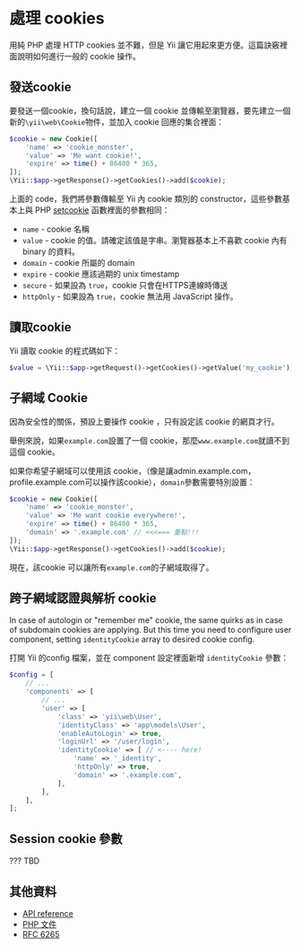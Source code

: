 處理 cookies
================

用純 PHP 處理 HTTP cookies 並不難，但是 Yii 讓它用起來更方便。這篇訣竅裡面說明如何進行一般的 cookie 操作。

發送cookie
----------------

要發送一個cookie，換句話說，建立一個 cookie 並傳輸至瀏覽器，要先建立一個新的`\yii\web\Cookie`物件，並加入 cookie 回應的集合裡面：

```php
$cookie = new Cookie([
    'name' => 'cookie_monster',
    'value' => 'Me want cookie!',
    'expire' => time() + 86400 * 365,
]);
\Yii::$app->getResponse()->getCookies()->add($cookie);
```

上面的 code，我們將參數傳輸至 Yii 內 cookie 類別的 constructor，這些參數基本上與 PHP [setcookie](http://php.net/manual/en/function.setcookie.php) 函數裡面的參數相同：

- `name` - cookie 名稱
- `value` - cookie 的值。請確定該值是字串。瀏覽器基本上不喜歡 cookie 內有 binary 的資料。
- `domain` - cookie 所屬的 domain
- `expire` - cookie 應該過期的 unix timestamp
- `secure` - 如果設為 `true`，cookie 只會在HTTPS連線時傳送
- `httpOnly` - 如果設為 `true`，cookie 無法用 JavaScript 操作。

讀取cookie
----------------

Yii 讀取 cookie 的程式碼如下：

```php
$value = \Yii::$app->getRequest()->getCookies()->getValue('my_cookie');
```

子網域 Cookie
----------------------

因為安全性的關係，預設上要操作 cookie ，只有設定該 cookie 的網頁才行。

舉例來說，如果`example.com`設置了一個 cookie，那麼`www.example.com`就讀不到這個 cookie。

如果你希望子網域可以使用該 cookie，（像是讓admin.example.com，profile.example.com可以操作該cookie），`domain`參數需要特別設置：

```php
$cookie = new Cookie([
	'name' => 'cookie_monster',
	'value' => 'Me want cookie everywhere!',
	'expire' => time() + 86400 * 365,
	'domain' => '.example.com' // <<<=== 重點!!!
]);
\Yii::$app->getResponse()->getCookies()->add($cookie);
```

現在，該cookie 可以讓所有`example.com`的子網域取得了。

跨子網域認證與解析 cookie 
---------------------------------------------------

In case of autologin or "remember me" cookie, the same quirks as in case of subdomain cookies are applying.
But this time you need to configure user component, setting `identityCookie` array to desired cookie config.

打開 Yii 的config 檔案，並在 component 設定裡面新增 `identityCookie` 參數：

```php
$config = [
    // ...
    'components' => [
        // ...
        'user' => [
            'class' => 'yii\web\User',
            'identityClass' => 'app\models\User',
            'enableAutoLogin' => true,
            'loginUrl' => '/user/login',
            'identityCookie' => [ // <---- here!
                'name' => '_identity',
                'httpOnly' => true,
                'domain' => '.example.com',
            ],
        ],
    ],
];
```

Session cookie 參數
-------------------------

???
TBD

其他資料
--------

- [API reference](http://stuff.cebe.cc/yii2docs/yii-web-cookie.html)
- [PHP 文件](http://php.net/manual/en/function.setcookie.php)
- [RFC 6265](http://www.faqs.org/rfcs/rfc6265.html)
